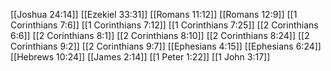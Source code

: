 [[Joshua 24:14]]
[[Ezekiel 33:31]]
[[Romans 11:12]]
[[Romans 12:9]]
[[1 Corinthians 7:6]]
[[1 Corinthians 7:12]]
[[1 Corinthians 7:25]]
[[2 Corinthians 6:6]]
[[2 Corinthians 8:1]]
[[2 Corinthians 8:10]]
[[2 Corinthians 8:24]]
[[2 Corinthians 9:2]]
[[2 Corinthians 9:7]]
[[Ephesians 4:15]]
[[Ephesians 6:24]]
[[Hebrews 10:24]]
[[James 2:14]]
[[1 Peter 1:22]]
[[1 John 3:17]]
